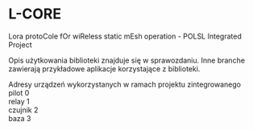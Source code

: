 # L-CORE
Lora protoCole fOr wiReless static mEsh operation - POLSL Integrated Project

Opis użytkowania biblioteki znajduje się w sprawozdaniu.
Inne branche zawierają przykładowe aplikacje korzystające z biblioteki.

  
Adresy urządzeń wykorzystanych w ramach projektu zintegrowanego  
pilot 0  
relay 1  
czujnik 2  
baza 3  
